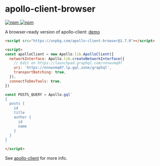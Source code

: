 # apollo-client-browser
[![npm](https://img.shields.io/npm/v/apollo-client-browser.svg) ![npm](https://img.shields.io/npm/dm/apollo-client-browser.svg)](https://www.npmjs.com/package/apollo-client-browser)

A browser-ready version of apollo-client: [demo](https://jsfiddle.net/Akryum/oyejk2qL/)

```html
<script src="https://unpkg.com/apollo-client-browser@1.7.0"></script>

<script>
const apolloClient = new Apollo.lib.ApolloClient({
  networkInterface: Apollo.lib.createNetworkInterface({
    // Edit on https://launchpad.graphql.com/nnnwvmq07
    uri: 'https://nnnwvmq07.lp.gql.zone/graphql',
    transportBatching: true,
  }),
  connectToDevTools: true,
})

const POSTS_QUERY = Apollo.gql`
{
  posts {
    id
    title
    author {
      id
      name
    }
  }
}
`
</script>
```

See [apollo-client](https://github.com/apollographql/apollo-client) for more info.
